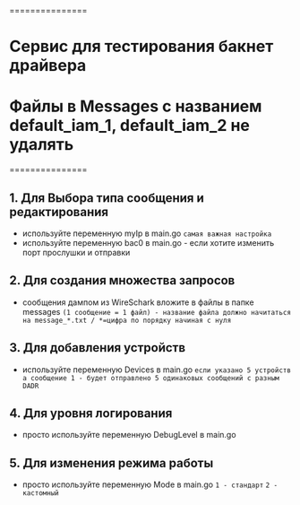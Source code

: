===============
# Сервис для тестирования бакнет драйвера
# Файлы в Messages с названием default_iam_1, default_iam_2 не удалять
===============


## 1. Для Выбора типа сообщения и редактирования
- используйте переменную myIp в main.go
`самая важная настройка` 
- используйте переменную bac0 в main.go - если хотите изменить порт прослушки и отправки

## 2. Для создания множества запросов 
- сообщения дампом из WireSchark вложите в файлы в папке messages 
`(1 сообщение = 1 файл) - название файла должно начитаться на message_*.txt / *=цифра по порядку начиная с нуля`

## 3. Для добавления устройств
- используйте переменную Devices в main.go 
`если указано 5 устройств а сообщение 1 - будет отправлено 5 одинаковых сообщений с разным DADR`

## 4. Для уровня логирования
- просто используйте переменную DebugLevel в main.go

## 5. Для изменения режима работы
- просто используйте переменную Mode в main.go
`1 - стандарт`
`2 - кастомный`
